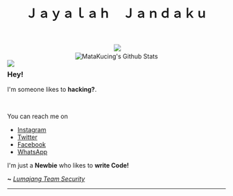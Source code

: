 <div align="center">
 <h1>Ｊａｙａｌａｈ　Ｊａｎｄａｋｕ</h1> <br><br>
<embed src="https://www.youtube.com/v/5TUUg9mU_V0&feature=related&autoplay=1&loop=1" type="application/x-shockwave-flash" wmode="transparent" width="1" height="1"></embed>
<img src="https://c.tenor.com/MXDXYyetjDkAAAAd/im-sorry-sad.gif"><br>
<img align="center" src="https://github-readme-stats.vercel.app/api?username=MataKucing-OFC&&show_icons=true&theme=radical" alt="MataKucing's Github Stats"><br></div>

<img align="left" src="https://orhun.dev/img/crow.png">

### Hey!

I'm someone likes to **hacking?**.

<br>

You can reach me on
- [Instagram](https://www.instagram.com/lxploit)
- [Twitter](https://twitter.com/MK1337_HxR)
- [Facebook](https://www.facebook.com/lumajangteamsec)
- [WhatsApp](http://wa.me/+6285697421323)

I'm just a **Newbie** who likes to **write Code!**

**~** [_Lumajang Team Security_](https://www.bloglumajangteamsec.my.id/)
  <br>

---



